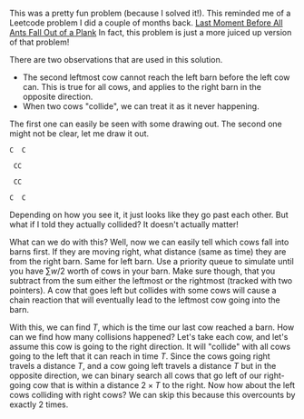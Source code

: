 This was a pretty fun problem (because I solved it!).
This reminded me of a Leetcode problem I did a couple of months back.
[Last Moment Before All Ants Fall Out of a Plank](https://leetcode.com/problems/last-moment-before-all-ants-fall-out-of-a-plank/)
In fact, this problem is just a more juiced up version of that problem!

There are two observations that are used in this solution.

- The second leftmost cow cannot reach the left barn before the left cow can.
  This is true for all cows, and applies to the right barn in the opposite direction.
- When two cows "collide", we can treat it as it never happening.

The first one can easily be seen with some drawing out.
The second one might not be clear, let me draw it out.
```
C  C
```

```
 CC 
```

```
 CC 
```

```
C  C
```

Depending on how you see it, it just looks like they go past each other.
But what if I told they actually collided?
It doesn't actually matter!

What can we do with this?
Well, now we can easily tell which cows fall into barns first.
If they are moving right, what distance (same as time) they are from the right barn.
Same for left barn.
Use a priority queue to simulate until you have $\sum w /2$ worth of cows in your barn.
Make sure though, that you subtract from the sum either the leftmost or the rightmost (tracked with two pointers).
A cow that goes left but collides with some cows will cause a chain reaction that will eventually lead to the leftmost cow going into the barn.

With this, we can find $T$, which is the time our last cow reached a barn.
How can we find how many collisions happened?
Let's take each cow, and let's assume this cow is going to the right direction.
It will "collide" with all cows going to the left that it can reach in time $T$.
Since the cows going right travels a distance $T$, and a cow going left travels a distance $T$ but in the opposite direction, we can binary search all cows that go left of our right-going cow that is within a distance $2 \times T$ to the right.
Now how about the left cows colliding with right cows?
We can skip this because this overcounts by exactly 2 times.
